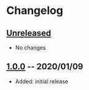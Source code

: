 Changelog
=========


[Unreleased]
------------

* No changes


[1.0.0] -- 2020/01/09
---------------------

* Added: initial release


[Unreleased]: https://gitlab.audeering.com/data/vadtoolkit/tree/master
[1.0.0]: https://gitlab.audeering.com/data/vadtoolkit/tree/v1.0.0
